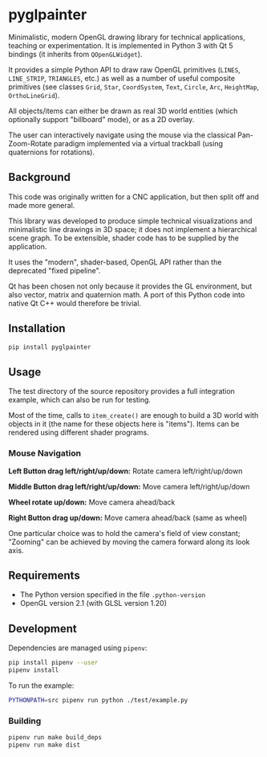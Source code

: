 # pyglpainter

Minimalistic, modern OpenGL drawing library for technical applications, teaching or
experimentation. It is implemented in Python 3 with Qt 5 bindings (it inherits from `QOpenGLWidget`).

It provides a simple Python API to draw raw OpenGL primitives (`LINES`, `LINE_STRIP`, `TRIANGLES`, etc.)
as well as a number of useful composite primitives
(see classes `Grid`, `Star`, `CoordSystem`, `Text`, `Circle`, `Arc`, `HeightMap`, `OrthoLineGrid`).

All objects/items can either be drawn as real
3D world entities (which optionally support "billboard" mode), or as a 2D overlay.

The user can interactively navigate using the mouse via the classical Pan-Zoom-Rotate paradigm
implemented via a virtual trackball (using quaternions for rotations).


## Background

This code was originally written for a CNC application, but then split off
and made more general.

This library was developed to produce simple technical visualizations
and minimalistic line drawings in 3D space; it does not implement a hierarchical scene graph.
To be extensible, shader code has to be supplied by the application.

It uses the "modern", shader-based, OpenGL API rather than the deprecated "fixed pipeline".

Qt has been chosen not only because it provides the GL environment, but also vector, matrix and
quaternion math. A port of this Python code into native Qt C++ would therefore be trivial.



## Installation

```sh
pip install pyglpainter
```


## Usage

The test directory of the source repository provides a full integration example,
which can also be run for testing.

Most of the time, calls to `item_create()` are enough to build a 3D world with objects
in it (the name for these objects here is "items"). Items can be rendered using different shader
programs.


### Mouse Navigation

**Left Button drag left/right/up/down:** Rotate camera left/right/up/down

**Middle Button drag left/right/up/down:** Move camera left/right/up/down

**Wheel rotate up/down:** Move camera ahead/back

**Right Button drag up/down:** Move camera ahead/back (same as wheel)

One particular choice was to hold the camera's field of view constant; "Zooming" can be achieved by
moving the camera forward along its look axis.


## Requirements

* The Python version specified in the file `.python-version`
* OpenGL version 2.1 (with GLSL version 1.20)


## Development

Dependencies are managed using `pipenv`:

```sh
pip install pipenv --user
pipenv install
```

To run the example:

```sh
PYTHONPATH=src pipenv run python ./test/example.py
```

### Building

```sh
pipenv run make build_deps
pipenv run make dist
```
